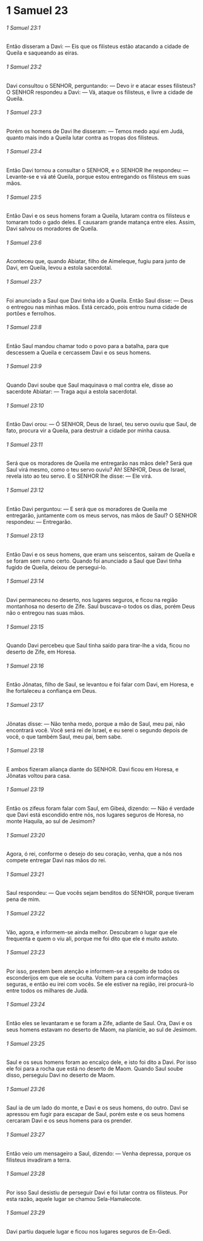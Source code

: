 # 1 Samuel 23

###### 1 Samuel 23:1

Então disseram a Davi: — Eis que os filisteus estão atacando a cidade de Queila e saqueando as eiras.

###### 1 Samuel 23:2

Davi consultou o SENHOR, perguntando: — Devo ir e atacar esses filisteus? O SENHOR respondeu a Davi: — Vá, ataque os filisteus, e livre a cidade de Queila.

###### 1 Samuel 23:3

Porém os homens de Davi lhe disseram: — Temos medo aqui em Judá, quanto mais indo a Queila lutar contra as tropas dos filisteus.

###### 1 Samuel 23:4

Então Davi tornou a consultar o SENHOR, e o SENHOR lhe respondeu: — Levante-se e vá até Queila, porque estou entregando os filisteus em suas mãos.

###### 1 Samuel 23:5

Então Davi e os seus homens foram a Queila, lutaram contra os filisteus e tomaram todo o gado deles. E causaram grande matança entre eles. Assim, Davi salvou os moradores de Queila.

###### 1 Samuel 23:6

Aconteceu que, quando Abiatar, filho de Aimeleque, fugiu para junto de Davi, em Queila, levou a estola sacerdotal.

###### 1 Samuel 23:7

Foi anunciado a Saul que Davi tinha ido a Queila. Então Saul disse: — Deus o entregou nas minhas mãos. Está cercado, pois entrou numa cidade de portões e ferrolhos.

###### 1 Samuel 23:8

Então Saul mandou chamar todo o povo para a batalha, para que descessem a Queila e cercassem Davi e os seus homens.

###### 1 Samuel 23:9

Quando Davi soube que Saul maquinava o mal contra ele, disse ao sacerdote Abiatar: — Traga aqui a estola sacerdotal.

###### 1 Samuel 23:10

Então Davi orou: — Ó SENHOR, Deus de Israel, teu servo ouviu que Saul, de fato, procura vir a Queila, para destruir a cidade por minha causa.

###### 1 Samuel 23:11

Será que os moradores de Queila me entregarão nas mãos dele? Será que Saul virá mesmo, como o teu servo ouviu? Ah! SENHOR, Deus de Israel, revela isto ao teu servo. E o SENHOR lhe disse: — Ele virá.

###### 1 Samuel 23:12

Então Davi perguntou: — E será que os moradores de Queila me entregarão, juntamente com os meus servos, nas mãos de Saul? O SENHOR respondeu: — Entregarão.

###### 1 Samuel 23:13

Então Davi e os seus homens, que eram uns seiscentos, saíram de Queila e se foram sem rumo certo. Quando foi anunciado a Saul que Davi tinha fugido de Queila, deixou de persegui-lo.

###### 1 Samuel 23:14

Davi permaneceu no deserto, nos lugares seguros, e ficou na região montanhosa no deserto de Zife. Saul buscava-o todos os dias, porém Deus não o entregou nas suas mãos.

###### 1 Samuel 23:15

Quando Davi percebeu que Saul tinha saído para tirar-lhe a vida, ficou no deserto de Zife, em Horesa.

###### 1 Samuel 23:16

Então Jônatas, filho de Saul, se levantou e foi falar com Davi, em Horesa, e lhe fortaleceu a confiança em Deus.

###### 1 Samuel 23:17

Jônatas disse: — Não tenha medo, porque a mão de Saul, meu pai, não encontrará você. Você será rei de Israel, e eu serei o segundo depois de você, o que também Saul, meu pai, bem sabe.

###### 1 Samuel 23:18

E ambos fizeram aliança diante do SENHOR. Davi ficou em Horesa, e Jônatas voltou para casa.

###### 1 Samuel 23:19

Então os zifeus foram falar com Saul, em Gibeá, dizendo: — Não é verdade que Davi está escondido entre nós, nos lugares seguros de Horesa, no monte Haquila, ao sul de Jesimom?

###### 1 Samuel 23:20

Agora, ó rei, conforme o desejo do seu coração, venha, que a nós nos compete entregar Davi nas mãos do rei.

###### 1 Samuel 23:21

Saul respondeu: — Que vocês sejam benditos do SENHOR, porque tiveram pena de mim.

###### 1 Samuel 23:22

Vão, agora, e informem-se ainda melhor. Descubram o lugar que ele frequenta e quem o viu ali, porque me foi dito que ele é muito astuto.

###### 1 Samuel 23:23

Por isso, prestem bem atenção e informem-se a respeito de todos os esconderijos em que ele se oculta. Voltem para cá com informações seguras, e então eu irei com vocês. Se ele estiver na região, irei procurá-lo entre todos os milhares de Judá.

###### 1 Samuel 23:24

Então eles se levantaram e se foram a Zife, adiante de Saul. Ora, Davi e os seus homens estavam no deserto de Maom, na planície, ao sul de Jesimom.

###### 1 Samuel 23:25

Saul e os seus homens foram ao encalço dele, e isto foi dito a Davi. Por isso ele foi para a rocha que está no deserto de Maom. Quando Saul soube disso, perseguiu Davi no deserto de Maom.

###### 1 Samuel 23:26

Saul ia de um lado do monte, e Davi e os seus homens, do outro. Davi se apressou em fugir para escapar de Saul, porém este e os seus homens cercaram Davi e os seus homens para os prender.

###### 1 Samuel 23:27

Então veio um mensageiro a Saul, dizendo: — Venha depressa, porque os filisteus invadiram a terra.

###### 1 Samuel 23:28

Por isso Saul desistiu de perseguir Davi e foi lutar contra os filisteus. Por esta razão, aquele lugar se chamou Sela-Hamalecote.

###### 1 Samuel 23:29

Davi partiu daquele lugar e ficou nos lugares seguros de En-Gedi.


